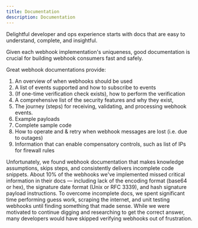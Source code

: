 ```yaml
---
title: Documentation
description: Documentation
--- 
```


Delightful developer and ops experience starts with docs that are easy to understand, complete, and insightful.

Given each webhook implementation's uniqueness, good documentation is crucial for building webhook consumers fast and safely. 

[comment]: <TODO: @sudobinbash: add good examples we found>
Great webhook documentations provide:
1. An overview of when webhooks should be used
1. A list of events supported and how to subscribe to events 
1. (If one-time verification check exists), how to perform the verification
1. A comprehensive list of the security features and why they exist, 
1. The journey (steps) for receiving, validating, and processing webhook events.
1. Example payloads
1. Complete sample code
1. How to operate and & retry when webhook messages are lost (i.e. due to outages)
1. Information that can enable compensatory controls, such as list of IPs for firewall rules

Unfortunately, we found webhook documentation that makes knowledge assumptions, skips steps, and consistently delivers incomplete code snippets. About 10% of the webhooks we've implemented missed critical information in their docs — including lack of the encoding format (base64 or hex), the signature date format (Unix or RFC 3339), and hash signature payload instructions. To overcome incomplete docs, we spent significant time performing guess work, scraping the internet, and unit testing webhooks until finding something that made sense. While we were motivated to continue digging and researching to get the correct answer, many developers would have skipped verifying webhooks out of frustration.
